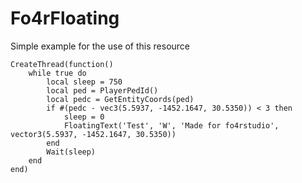 # Fo4rFloating

Simple example for the use of this resource
```
CreateThread(function()
    while true do
        local sleep = 750
        local ped = PlayerPedId()
        local pedc = GetEntityCoords(ped)
        if #(pedc - vec3(5.5937, -1452.1647, 30.5350)) < 3 then
            sleep = 0
            FloatingText('Test', 'W', 'Made for fo4rstudio',  vector3(5.5937, -1452.1647, 30.5350))
        end
        Wait(sleep)
    end
end)
```
